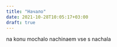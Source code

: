 ```yaml
---
title: "Начало"
date: 2021-10-28T10:05:17+03:00
draft: true
---
```

na konu mochalo nachinaem vse s nachala
